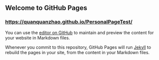 ## Welcome to GitHub Pages

### https://quanquanzhao.github.io/PersonalPageTest/

You can use the [editor on GitHub](https://github.com/Quanquanzhao/PersonalPageTest/edit/master/README.md) to maintain and preview the content for your website in Markdown files.

Whenever you commit to this repository, GitHub Pages will run [Jekyll](https://jekyllrb.com/) to rebuild the pages in your site, from the content in your Markdown files.


